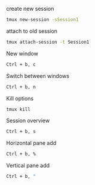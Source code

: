 create new session

```bash
tmux new-session -sSession1
```

attach to old session

```bash
tmux attach-session -t Session1
```

New window

```bash
Ctrl + b, c
```

Switch between windows

```bash
Ctrl + b, n
```

Kill options

```bash
tmux kill
```

Session overview

```bash
Ctrl + b, s
```

Horizontal pane add

```bash
Ctrl + b, %
```

Vertical pane add

```bash
Ctrl + b, "
```
